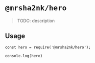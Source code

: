 # `@mrsha2nk/hero`

> TODO: description

## Usage

```
const hero = require('@mrsha2nk/hero');

console.log(hero)
```
